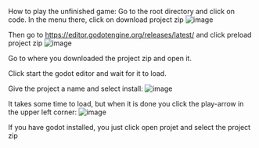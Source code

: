 How to play the unfinished game:
Go to the root directory and click on code. In the menu there, click on download project zip
![image](https://github.com/user-attachments/assets/1d1c1751-4afd-4471-919e-0a414c295439)

Then go to https://editor.godotengine.org/releases/latest/ and click preload project zip
![image](https://github.com/user-attachments/assets/cfc0bdb3-bc11-4a4a-a502-202c8aecdbb2)

Go to where you downloaded the project zip and open it.

Click start the godot editor and wait for it to load.

Give the project a name and select install:
![image](https://github.com/user-attachments/assets/2c7cd1d3-11ca-4d51-92d1-10692c10894a)

It takes some time to load, but when it is done you click the play-arrow in the upper left corner:
![image](https://github.com/user-attachments/assets/414a4621-4556-4686-8261-4cfa2807b92c)



If you have godot installed, you just click open projet and select the project zip
